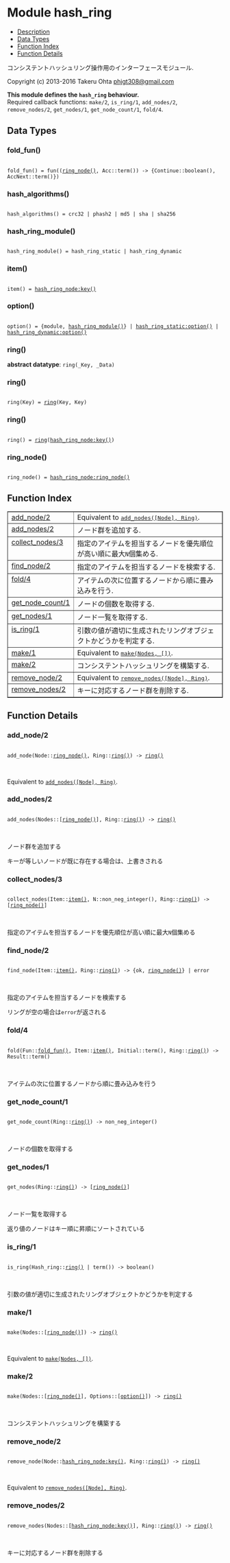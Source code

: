 

# Module hash_ring #
* [Description](#description)
* [Data Types](#types)
* [Function Index](#index)
* [Function Details](#functions)

コンシステントハッシュリング操作用のインターフェースモジュール.

Copyright (c) 2013-2016 Takeru Ohta <phjgt308@gmail.com>

__This module defines the `hash_ring` behaviour.__<br /> Required callback functions: `make/2`, `is_ring/1`, `add_nodes/2`, `remove_nodes/2`, `get_nodes/1`, `get_node_count/1`, `fold/4`.

<a name="types"></a>

## Data Types ##




### <a name="type-fold_fun">fold_fun()</a> ###


<pre><code>
fold_fun() = fun((<a href="#type-ring_node">ring_node()</a>, Acc::term()) -&gt; {Continue::boolean(), AccNext::term()})
</code></pre>




### <a name="type-hash_algorithms">hash_algorithms()</a> ###


<pre><code>
hash_algorithms() = crc32 | phash2 | md5 | sha | sha256
</code></pre>




### <a name="type-hash_ring_module">hash_ring_module()</a> ###


<pre><code>
hash_ring_module() = hash_ring_static | hash_ring_dynamic
</code></pre>




### <a name="type-item">item()</a> ###


<pre><code>
item() = <a href="hash_ring_node.md#type-key">hash_ring_node:key()</a>
</code></pre>




### <a name="type-option">option()</a> ###


<pre><code>
option() = {module, <a href="#type-hash_ring_module">hash_ring_module()</a>} | <a href="hash_ring_static.md#type-option">hash_ring_static:option()</a> | <a href="hash_ring_dynamic.md#type-option">hash_ring_dynamic:option()</a>
</code></pre>




### <a name="type-ring">ring()</a> ###


__abstract datatype__: `ring(_Key, _Data)`




### <a name="type-ring">ring()</a> ###


<pre><code>
ring(Key) = <a href="#type-ring">ring</a>(Key, Key)
</code></pre>




### <a name="type-ring">ring()</a> ###


<pre><code>
ring() = <a href="#type-ring">ring</a>(<a href="hash_ring_node.md#type-key">hash_ring_node:key()</a>)
</code></pre>




### <a name="type-ring_node">ring_node()</a> ###


<pre><code>
ring_node() = <a href="hash_ring_node.md#type-ring_node">hash_ring_node:ring_node()</a>
</code></pre>

<a name="index"></a>

## Function Index ##


<table width="100%" border="1" cellspacing="0" cellpadding="2" summary="function index"><tr><td valign="top"><a href="#add_node-2">add_node/2</a></td><td>Equivalent to <a href="#add_nodes-2"><tt>add_nodes([Node], Ring)</tt></a>.</td></tr><tr><td valign="top"><a href="#add_nodes-2">add_nodes/2</a></td><td>ノード群を追加する.</td></tr><tr><td valign="top"><a href="#collect_nodes-3">collect_nodes/3</a></td><td>指定のアイテムを担当するノードを優先順位が高い順に最大<code>N</code>個集める.</td></tr><tr><td valign="top"><a href="#find_node-2">find_node/2</a></td><td>指定のアイテムを担当するノードを検索する.</td></tr><tr><td valign="top"><a href="#fold-4">fold/4</a></td><td>アイテムの次に位置するノードから順に畳み込みを行う.</td></tr><tr><td valign="top"><a href="#get_node_count-1">get_node_count/1</a></td><td>ノードの個数を取得する.</td></tr><tr><td valign="top"><a href="#get_nodes-1">get_nodes/1</a></td><td>ノード一覧を取得する.</td></tr><tr><td valign="top"><a href="#is_ring-1">is_ring/1</a></td><td>引数の値が適切に生成されたリングオブジェクトかどうかを判定する.</td></tr><tr><td valign="top"><a href="#make-1">make/1</a></td><td>Equivalent to <a href="#make-2"><tt>make(Nodes, [])</tt></a>.</td></tr><tr><td valign="top"><a href="#make-2">make/2</a></td><td>コンシステントハッシュリングを構築する.</td></tr><tr><td valign="top"><a href="#remove_node-2">remove_node/2</a></td><td>Equivalent to <a href="#remove_nodes-2"><tt>remove_nodes([Node], Ring)</tt></a>.</td></tr><tr><td valign="top"><a href="#remove_nodes-2">remove_nodes/2</a></td><td>キーに対応するノード群を削除する.</td></tr></table>


<a name="functions"></a>

## Function Details ##

<a name="add_node-2"></a>

### add_node/2 ###

<pre><code>
add_node(Node::<a href="#type-ring_node">ring_node()</a>, Ring::<a href="#type-ring">ring()</a>) -&gt; <a href="#type-ring">ring()</a>
</code></pre>
<br />

Equivalent to [`add_nodes([Node], Ring)`](#add_nodes-2).

<a name="add_nodes-2"></a>

### add_nodes/2 ###

<pre><code>
add_nodes(Nodes::[<a href="#type-ring_node">ring_node()</a>], Ring::<a href="#type-ring">ring()</a>) -&gt; <a href="#type-ring">ring()</a>
</code></pre>
<br />

ノード群を追加する

キーが等しいノードが既に存在する場合は、上書きされる

<a name="collect_nodes-3"></a>

### collect_nodes/3 ###

<pre><code>
collect_nodes(Item::<a href="#type-item">item()</a>, N::non_neg_integer(), Ring::<a href="#type-ring">ring()</a>) -&gt; [<a href="#type-ring_node">ring_node()</a>]
</code></pre>
<br />

指定のアイテムを担当するノードを優先順位が高い順に最大`N`個集める

<a name="find_node-2"></a>

### find_node/2 ###

<pre><code>
find_node(Item::<a href="#type-item">item()</a>, Ring::<a href="#type-ring">ring()</a>) -&gt; {ok, <a href="#type-ring_node">ring_node()</a>} | error
</code></pre>
<br />

指定のアイテムを担当するノードを検索する

リングが空の場合は`error`が返される

<a name="fold-4"></a>

### fold/4 ###

<pre><code>
fold(Fun::<a href="#type-fold_fun">fold_fun()</a>, Item::<a href="#type-item">item()</a>, Initial::term(), Ring::<a href="#type-ring">ring()</a>) -&gt; Result::term()
</code></pre>
<br />

アイテムの次に位置するノードから順に畳み込みを行う

<a name="get_node_count-1"></a>

### get_node_count/1 ###

<pre><code>
get_node_count(Ring::<a href="#type-ring">ring()</a>) -&gt; non_neg_integer()
</code></pre>
<br />

ノードの個数を取得する

<a name="get_nodes-1"></a>

### get_nodes/1 ###

<pre><code>
get_nodes(Ring::<a href="#type-ring">ring()</a>) -&gt; [<a href="#type-ring_node">ring_node()</a>]
</code></pre>
<br />

ノード一覧を取得する

返り値のノードはキー順に昇順にソートされている

<a name="is_ring-1"></a>

### is_ring/1 ###

<pre><code>
is_ring(Hash_ring::<a href="#type-ring">ring()</a> | term()) -&gt; boolean()
</code></pre>
<br />

引数の値が適切に生成されたリングオブジェクトかどうかを判定する

<a name="make-1"></a>

### make/1 ###

<pre><code>
make(Nodes::[<a href="#type-ring_node">ring_node()</a>]) -&gt; <a href="#type-ring">ring()</a>
</code></pre>
<br />

Equivalent to [`make(Nodes, [])`](#make-2).

<a name="make-2"></a>

### make/2 ###

<pre><code>
make(Nodes::[<a href="#type-ring_node">ring_node()</a>], Options::[<a href="#type-option">option()</a>]) -&gt; <a href="#type-ring">ring()</a>
</code></pre>
<br />

コンシステントハッシュリングを構築する

<a name="remove_node-2"></a>

### remove_node/2 ###

<pre><code>
remove_node(Node::<a href="hash_ring_node.md#type-key">hash_ring_node:key()</a>, Ring::<a href="#type-ring">ring()</a>) -&gt; <a href="#type-ring">ring()</a>
</code></pre>
<br />

Equivalent to [`remove_nodes([Node], Ring)`](#remove_nodes-2).

<a name="remove_nodes-2"></a>

### remove_nodes/2 ###

<pre><code>
remove_nodes(Nodes::[<a href="hash_ring_node.md#type-key">hash_ring_node:key()</a>], Ring::<a href="#type-ring">ring()</a>) -&gt; <a href="#type-ring">ring()</a>
</code></pre>
<br />

キーに対応するノード群を削除する

